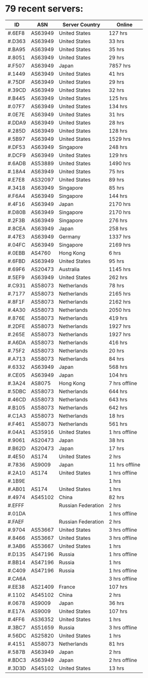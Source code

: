 # 79 recent servers:

| ID | ASN | Server Country | Online |
| ------ | ------ | ------ | ------ |
| #.6EF8 | AS63949 | United States | 127 hrs |
| #.D363 | AS63949 | United States | 33 hrs |
| #.BA95 | AS63949 | United States | 35 hrs |
| #.8051 | AS63949 | United States | 29 hrs |
| #.F507 | AS63949 | Japan | 7857 hrs |
| #.1449 | AS63949 | United States | 41 hrs |
| #.75DF | AS63949 | United States | 29 hrs |
| #.39CD | AS63949 | United States | 32 hrs |
| #.B445 | AS63949 | United States | 125 hrs |
| #.07F7 | AS63949 | United States | 134 hrs |
| #.0E7E | AS63949 | United States | 31 hrs |
| #.DDA9 | AS63949 | United States | 28 hrs |
| #.285D | AS63949 | United States | 128 hrs |
| #.5B97 | AS63949 | United States | 1529 hrs |
| #.DF53 | AS63949 | Singapore | 248 hrs |
| #.DCF9 | AS63949 | United States | 129 hrs |
| #.6ADB | AS53889 | United States | 1490 hrs |
| #.18A4 | AS63949 | United States | 75 hrs |
| #.E7E8 | AS32097 | United States | 89 hrs |
| #.3418 | AS63949 | Singapore | 85 hrs |
| #.F6A4 | AS63949 | Singapore | 144 hrs |
| #.4F16 | AS63949 | Japan | 2170 hrs |
| #.D80B | AS63949 | Singapore | 2170 hrs |
| #.2F3B | AS63949 | Singapore | 276 hrs |
| #.8CEA | AS63949 | Japan | 258 hrs |
| #.47E3 | AS63949 | Germany | 1337 hrs |
| #.04FC | AS63949 | Singapore | 2169 hrs |
| #.0EBB | AS4760 | Hong Kong | 6 hrs |
| #.6FBD | AS63949 | United States | 95 hrs |
| #.69F6 | AS20473 | Australia | 1145 hrs |
| #.5EF9 | AS63949 | United States | 262 hrs |
| #.C931 | AS58073 | Netherlands | 78 hrs |
| #.7177 | AS58073 | Netherlands | 2165 hrs |
| #.8F1F | AS58073 | Netherlands | 2162 hrs |
| #.4A30 | AS58073 | Netherlands | 2050 hrs |
| #.876E | AS58073 | Netherlands | 419 hrs |
| #.2DFE | AS58073 | Netherlands | 1927 hrs |
| #.265E | AS58073 | Netherlands | 1927 hrs |
| #.A6DA | AS58073 | Netherlands | 416 hrs |
| #.75F2 | AS58073 | Netherlands | 20 hrs |
| #.A713 | AS58073 | Netherlands | 84 hrs |
| #.6332 | AS63949 | Japan | 568 hrs |
| #.CE05 | AS63949 | Japan | 104 hrs |
| #.3A24 | AS8075 | Hong Kong | 7 hrs offline |
| #.5DBC | AS58073 | Netherlands | 644 hrs |
| #.46CD | AS58073 | Netherlands | 643 hrs |
| #.B105 | AS58073 | Netherlands | 642 hrs |
| #.C1A3 | AS58073 | Netherlands | 18 hrs |
| #.F461 | AS58073 | Netherlands | 561 hrs |
| #.04A1 | AS35916 | United States | 1 hrs offline |
| #.9061 | AS20473 | Japan | 38 hrs |
| #.B62D | AS20473 | Japan | 17 hrs |
| #.4E50 | AS174 | United States | 2 hrs |
| #.7836 | AS9009 | Japan | 11 hrs offline |
| #.2A10 | AS174 | United States | 1 hrs offline |
| #.1B9E |  |  | 1 hrs |
| #.AB01 | AS174 | United States | 1 hrs |
| #.4974 | AS45102 | China | 82 hrs |
| #.EFFF |  | Russian Federation | 2 hrs |
| #.01DA |  |  | 1 hrs offline |
| #.FAEF |  | Russian Federation | 2 hrs |
| #.9704 | AS53667 | United States | 3 hrs offline |
| #.8466 | AS53667 | United States | 3 hrs offline |
| #.3AB6 | AS53667 | United States | 1 hrs |
| #.D135 | AS47196 | Russia | 1 hrs offline |
| #.BB14 | AS47196 | Russia | 1 hrs |
| #.C409 | AS47196 | Russia | 1 hrs offline |
| #.CA6A |  |  | 3 hrs offline |
| #.EE38 | AS21409 | France | 107 hrs |
| #.1102 | AS45102 | China | 2 hrs |
| #.0678 | AS9009 | Japan | 36 hrs |
| #.E17A | AS9009 | United States | 107 hrs |
| #.4FF6 | AS36352 | United States | 1 hrs |
| #.3BC7 | AS51659 | Russia | 3 hrs offline |
| #.56DC | AS25820 | United States | 1 hrs |
| #.4151 | AS58073 | Netherlands | 81 hrs |
| #.587B | AS63949 | Japan | 2 hrs |
| #.BDC3 | AS63949 | Japan | 2 hrs offline |
| #.3D3D | AS45102 | United States | 13 hrs |

